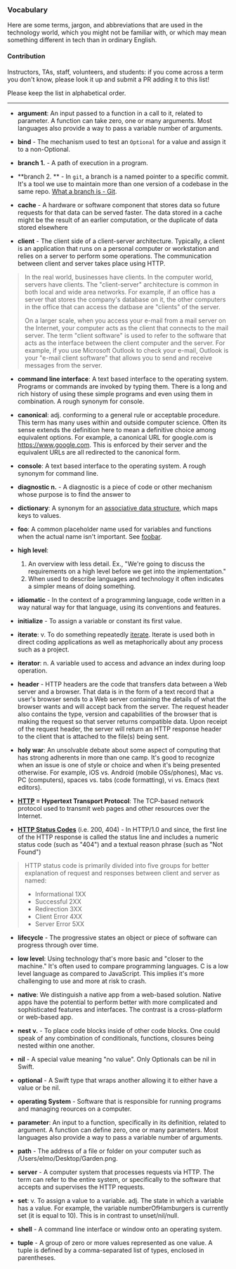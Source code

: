 ### Vocabulary 

Here are some terms, jargon, and abbreviations that are used in the technology world, which you might not be familiar with, or which may mean something different in tech than in ordinary English.

#### Contribution

Instructors, TAs, staff, volunteers, and students: if you come across a term you don't know, please look it up and submit a PR adding it to this list!

Please keep the list in alphabetical order.

---

- **argument**: An input passed to a function in a call to it, related to parameter. A function can take zero, one or many arguments. Most languages also provide a way to pass a variable number of arguments. 

- **bind** - The mechanism used to test an `Optional` for a value and assign it to a non-Optional.

- **branch 1.** - A path of execution in a program.
- **branch 2. ** - In `git`, a branch is a named pointer to a specific commit. It's a tool we use to maintain more than one version of a codebase in the same repo. [What a branch is - Git](https://git-scm.com/book/en/v1/Git-Branching-What-a-Branch-Is).

- **cache** - A hardware or software component that stores data so future requests for that data can be served faster. The data stored in a cache might be the result of an earlier computation, or the duplicate of data stored elsewhere

- **client** - The client side of a client-server architecture. Typically, a client is an application that runs on a personal computer or workstation and relies on a server to perform some operations. The communication between client and server takes place using HTTP.

>In the real world, businesses have clients. In the computer world, servers have clients. The "client-server" architecture is common in both local and wide area networks. For example, if an office has a server that stores the company's database on it, the other computers in the office that can access the datbase are "clients" of the server.
>
>On a larger scale, when you access your e-mail from a mail server on the Internet, your computer acts as the client that connects to the mail server. The term "client software" is used to refer to the software that acts as the interface between the client computer and the server. For example, if you use Microsoft Outlook to check your e-mail, Outlook is your "e-mail client software" that allows you to send and receive messages from the server.

- **command line interface**: A text based interface to the operating system. Programs or commands are invoked by typing them. There is a long and rich history of using these simple programs and even using them in combination. A rough synonym for console. 

- **canonical**: adj. conforming to a general rule or acceptable procedure. This term has many uses within
and outside computer science. Often its sense extends the definition here to mean a definitive choice among equivalent options. For example, a canonical URL for google.com is https://www.google.com. This is enforced by their server and the equivalent URLs are all redirected to the canonical form.

- **console**: A text based interface to the operating system. A rough synonym for command line. 

- **diagnostic n.** - A diagnostic is a piece of code or other mechanism whose purpose is to find the answer to 

- **dictionary**: A synonym for an [associative data structure](https://en.wikipedia.org/wiki/Associative_array), which maps keys to values.

- **foo**: A common placeholder name used for variables and functions when the actual name isn't important. See [foobar](https://en.wikipedia.org/wiki/Foobar).

- **high level**: 
    1. An overview with less detail. Ex., "We're going to discuss the requirements on a high level before we get into the implementation."
    1. When used to describe languages and technology it often indicates a simpler means of doing something.

- **idiomatic** - In the context of a programming language, code written in a way natural way for that language, using its conventions and features. 

- **initialize** - To assign a variable or constant its first value.

- **iterate**: v. To do something repeatedly [iterate](http://www.thefreedictionary.com/iterate). Iterate
is used both in direct coding applications as well as metaphorically about any process such as a project. 

- **iterator**: n. A variable used to access and advance an index during loop operation. 

- **header** - HTTP headers are the code that transfers data between a Web server and a browser. That data is in the form of a text record that a user's browser sends to a Web server containing the details of what the browser wants and will accept back from the server. The request header also contains the type, version and capabilities of the browser that is making the request so that server returns compatible data. Upon receipt of the request header, the server will return an HTTP response header to the client that is attached to the file(s) being sent.

- **holy war**: An unsolvable debate about some aspect of computing that has strong adherents in more than one camp. It's good to recognize when an issue is one of style or choice and when it's being presented otherwise. For example, iOS vs. Android (mobile OSs/phones), Mac vs. PC (computers), spaces vs. tabs (code formatting), vi vs. Emacs (text editors).

- **[HTTP](https://en.wikipedia.org/wiki/Hypertext_Transfer_Protocol) = Hypertext Transport Protocol**: The TCP-based network protocol used to transmit web pages and other resources over the Internet.

- **[HTTP Status Codes](https://www.w3.org/Protocols/rfc2616/rfc2616-sec10.html)** (i.e. 200, 404) - In HTTP/1.0 and since, the first line of the HTTP response is called the status line and includes a numeric status code (such as "404") and a textual reason phrase (such as "Not Found")

> HTTP status code is primarily divided into five groups for better explanation of request and responses between client and server as named:
>  * Informational 1XX
>  * Successful 2XX
>  * Redirection 3XX
>  * Client Error 4XX
>  * Server Error 5XX

- **lifecycle** - The progressive states an object or piece of software can progress through over time.

- **low level**: Using technology that's more basic and "closer to the machine." It's often used to compare programming languages. C is a low level language as compared to JavaScript. This implies it's more challenging to use and more at risk to crash.

- **native**: We distinguish a native app from a web-based solution. Native apps have the potential to perform better with more complicated and sophisticated features and interfaces. The contrast is a cross-platform or web-based app. 

- **nest v.** - To place code blocks inside of other code blocks. One could speak of any combination of conditionals, functions, closures being nested within one another.

- **nil** - A special value meaning "no value". Only Optionals can be nil in Swift.

- **optional** - A Swift type that wraps another allowing it to either have a value or be nil.

- **operating System** - Software that is responsible for running programs and managing reources on a computer.

- **parameter**: An input to a function, specifically in its definition, related to argument. A function can define zero, one or many parameters. Most languages also provide a way to pass a variable number of arguments. 

- **path** - The address of a file or folder on your computer such as /Users/elmo/Desktop/Garden.png.

- **server** - A computer system that processes requests via HTTP. The term can refer to the entire system, or specifically to the software that accepts and supervises the HTTP requests.

- **set**: v. To assign a value to a variable.
	adj. The state in which a variable has a value. For example, the variable numberOfHamburgers is currently set (it is equal to 10). This is in contrast to unset/nil/null.

- **shell** - A command line interface or window onto an operating system.

- **tuple** - A group of zero or more values represented as one value. A tuple is defined by a comma-separated list of types, enclosed in parentheses.
